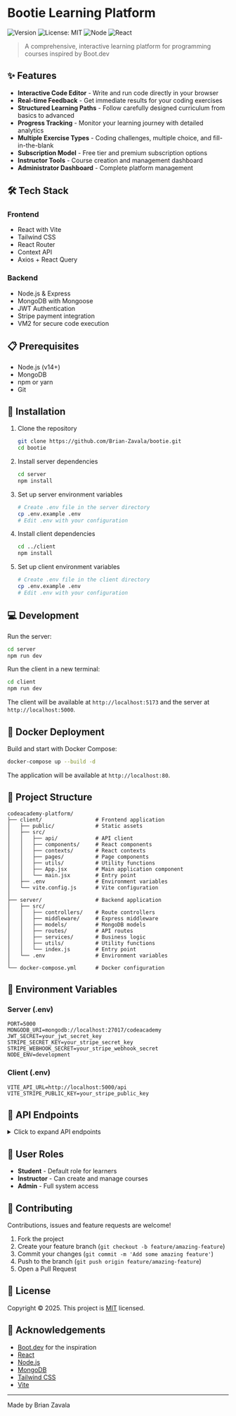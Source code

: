 # Bootie Learning Platform

![Version](https://img.shields.io/badge/version-0.1.0-blue.svg?cacheSeconds=2592000)
![License: MIT](https://img.shields.io/badge/License-MIT-yellow.svg)
![Node](https://img.shields.io/badge/Node.js-14+-green.svg)
![React](https://img.shields.io/badge/React-18+-61DAFB.svg)

> A comprehensive, interactive learning platform for programming courses inspired by Boot.dev

## ✨ Features

- **Interactive Code Editor** - Write and run code directly in your browser
- **Real-time Feedback** - Get immediate results for your coding exercises
- **Structured Learning Paths** - Follow carefully designed curriculum from basics to advanced
- **Progress Tracking** - Monitor your learning journey with detailed analytics
- **Multiple Exercise Types** - Coding challenges, multiple choice, and fill-in-the-blank
- **Subscription Model** - Free tier and premium subscription options
- **Instructor Tools** - Course creation and management dashboard
- **Administrator Dashboard** - Complete platform management

## 🛠️ Tech Stack

### Frontend
- React with Vite
- Tailwind CSS
- React Router
- Context API
- Axios + React Query

### Backend
- Node.js & Express
- MongoDB with Mongoose
- JWT Authentication
- Stripe payment integration
- VM2 for secure code execution

## 📋 Prerequisites

- Node.js (v14+)
- MongoDB
- npm or yarn
- Git

## 🚀 Installation

1. Clone the repository
   ```sh
   git clone https://github.com/Brian-Zavala/bootie.git
   cd bootie
   ```

2. Install server dependencies
   ```sh
   cd server
   npm install
   ```

3. Set up server environment variables
   ```sh
   # Create .env file in the server directory
   cp .env.example .env
   # Edit .env with your configuration
   ```

4. Install client dependencies
   ```sh
   cd ../client
   npm install
   ```

5. Set up client environment variables
   ```sh
   # Create .env file in the client directory
   cp .env.example .env
   # Edit .env with your configuration
   ```

## 💻 Development

Run the server:
```sh
cd server
npm run dev
```

Run the client in a new terminal:
```sh
cd client
npm run dev
```

The client will be available at `http://localhost:5173` and the server at `http://localhost:5000`.

## 🐳 Docker Deployment

Build and start with Docker Compose:
```sh
docker-compose up --build -d
```

The application will be available at `http://localhost:80`.

## 📁 Project Structure

```
codeacademy-platform/
├── client/                 # Frontend application
│   ├── public/             # Static assets
│   ├── src/
│   │   ├── api/            # API client
│   │   ├── components/     # React components
│   │   ├── contexts/       # React contexts
│   │   ├── pages/          # Page components
│   │   ├── utils/          # Utility functions
│   │   ├── App.jsx         # Main application component
│   │   └── main.jsx        # Entry point
│   ├── .env                # Environment variables
│   └── vite.config.js      # Vite configuration
│
├── server/                 # Backend application
│   ├── src/
│   │   ├── controllers/    # Route controllers
│   │   ├── middleware/     # Express middleware
│   │   ├── models/         # MongoDB models
│   │   ├── routes/         # API routes
│   │   ├── services/       # Business logic
│   │   ├── utils/          # Utility functions
│   │   └── index.js        # Entry point
│   └── .env                # Environment variables
│
└── docker-compose.yml      # Docker configuration
```

## 🔑 Environment Variables

### Server (.env)
```
PORT=5000
MONGODB_URI=mongodb://localhost:27017/codeacademy
JWT_SECRET=your_jwt_secret_key
STRIPE_SECRET_KEY=your_stripe_secret_key
STRIPE_WEBHOOK_SECRET=your_stripe_webhook_secret
NODE_ENV=development
```

### Client (.env)
```
VITE_API_URL=http://localhost:5000/api
VITE_STRIPE_PUBLIC_KEY=your_stripe_public_key
```

## 🔄 API Endpoints

<details>
<summary>Click to expand API endpoints</summary>

### Auth
- `POST /api/auth/register` - Register
- `POST /api/auth/login` - Login
- `POST /api/auth/logout` - Logout
- `GET /api/auth/me` - Current user

### Courses
- `GET /api/courses` - List courses
- `GET /api/courses/:slug` - Course details
- `POST /api/courses` - Create course
- `PUT /api/courses/:id` - Update course
- `POST /api/courses/:id/enroll` - Enroll

### Exercises
- `GET /api/exercises/:id` - Get exercise
- `POST /api/exercises/:id/submit` - Submit solution

### Payments
- `GET /api/payments/plans` - Get plans
- `POST /api/payments/create-checkout-session` - Checkout

</details>

## 👥 User Roles

- **Student** - Default role for learners
- **Instructor** - Can create and manage courses
- **Admin** - Full system access

## 🤝 Contributing

Contributions, issues and feature requests are welcome!

1. Fork the project
2. Create your feature branch (`git checkout -b feature/amazing-feature`)
3. Commit your changes (`git commit -m 'Add some amazing feature'`)
4. Push to the branch (`git push origin feature/amazing-feature`)
5. Open a Pull Request

## 📝 License

Copyright © 2025. This project is [MIT](LICENSE) licensed.

## 🙏 Acknowledgements

- [Boot.dev](https://boot.dev) for the inspiration
- [React](https://reactjs.org/)
- [Node.js](https://nodejs.org/)
- [MongoDB](https://www.mongodb.com/)
- [Tailwind CSS](https://tailwindcss.com/)
- [Vite](https://vitejs.dev/)

---

Made by Brian Zavala
